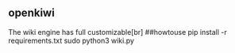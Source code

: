 ## openkiwi
The wiki engine has full customizable[br]
##howtouse
pip install -r requirements.txt
sudo python3 wiki.py
